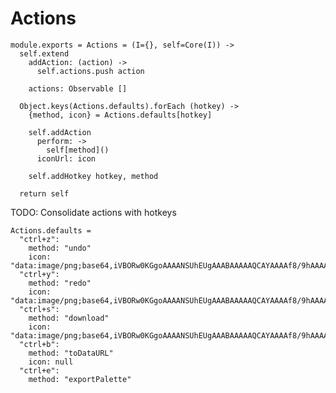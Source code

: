 Actions
=======

    module.exports = Actions = (I={}, self=Core(I)) ->
      self.extend
        addAction: (action) ->
          self.actions.push action

        actions: Observable []

      Object.keys(Actions.defaults).forEach (hotkey) ->
        {method, icon} = Actions.defaults[hotkey]

        self.addAction
          perform: ->
            self[method]()
          iconUrl: icon

        self.addHotkey hotkey, method

      return self

TODO: Consolidate actions with hotkeys

    Actions.defaults =
      "ctrl+z":
        method: "undo"
        icon: "data:image/png;base64,iVBORw0KGgoAAAANSUhEUgAAABAAAAAQCAYAAAAf8/9hAAAAVElEQVQ4T2NkoBAwYtH/HyiGTRyrVegKQZpBgCwDYJrJMgBZM7GhAnYliCBHM9yVML+SYwjcBTAnUxQG6IaQFQvIhlBkALGxQFqCwWUq0U4dxgYAANYwCRFfEnUSAAAAAElFTkSuQmCC"
      "ctrl+y":
        method: "redo"
        icon: "data:image/png;base64,iVBORw0KGgoAAAANSUhEUgAAABAAAAAQCAYAAAAf8/9hAAAAT0lEQVQ4T2NkoBAwUqifga4G/Ae6FsNCUlwAMgAEUPSQYwCKITADYKaTEqZgvZQYANZPiQEoLiDG6cjehIcdOYFIUSxQlA6wepMULwxSAwCX5QkR5l98xQAAAABJRU5ErkJggg=="
      "ctrl+s":
        method: "download"
        icon: "data:image/png;base64,iVBORw0KGgoAAAANSUhEUgAAABAAAAAQCAYAAAAf8/9hAAAAQ0lEQVQ4T2NkoBAw4tH/H0kOp7pRAxgYRsMAMwyQEw+uNIYSbtgCEZ8hGOpxxQI2Q7CqpWk0gsIA5BJ8luCXJCanAwDqbA4RGpEOnAAAAABJRU5ErkJggg=="
      "ctrl+b":
        method: "toDataURL"
        icon: null
      "ctrl+e":
        method: "exportPalette"
